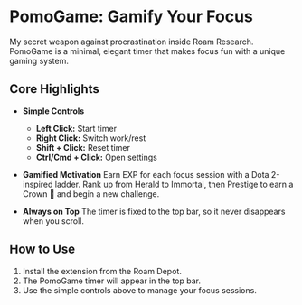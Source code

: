 # PomoGame: Gamify Your Focus

My secret weapon against procrastination inside Roam Research. PomoGame is a minimal, elegant timer that makes focus fun with a unique gaming system.

## Core Highlights

- **Simple Controls**
    - **Left Click:** Start timer
    - **Right Click:** Switch work/rest
    - **Shift + Click:** Reset timer
    - **Ctrl/Cmd + Click:** Open settings

- **Gamified Motivation**
    Earn EXP for each focus session with a Dota 2-inspired ladder. Rank up from Herald to Immortal, then Prestige to earn a Crown 👑 and begin a new challenge.

- **Always on Top**
    The timer is fixed to the top bar, so it never disappears when you scroll.

## How to Use
1.  Install the extension from the Roam Depot.
2.  The PomoGame timer will appear in the top bar.
3.  Use the simple controls above to manage your focus sessions.
